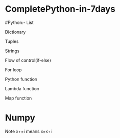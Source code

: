 # CompletePython-in-7days
#Python:-
 List

 Dictionary

 Tuples

 Strings

 Flow of control(if-else)

 For loop

 Python function

 Lambda function

 Map function

# Numpy

Note
x+=i
means x=x+i
